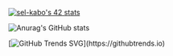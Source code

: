 [![sel-kabo's 42 stats](https://badge.mediaplus.ma/binary/sel-kabo)](https://github.com/oakoudad/badge42) 

![Anurag's GitHub stats](https://github-readme-stats.vercel.app/api?username=Zizes0&hide=contribs,prs&show_icons=true&theme=dark)

[![GitHub Trends SVG]([https://api.githubtrends.io/user/svg/avgupta456/langs](https://api.githubtrends.io/user/svg/Zizes0/langs?time_range=one_year&use_percent=True&compact=True&theme=dark))](https://githubtrends.io)



